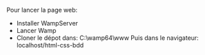 Pour lancer la page web:
- Installer WampServer
- Lancer Wamp
- Cloner le dépot dans: C:\wamp64\www
Puis dans le navigateur:
    localhost/html-css-bdd
